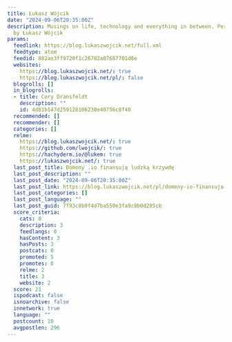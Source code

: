```yaml
---
title: Łukasz Wójcik
date: "2024-09-06T20:35:00Z"
description: Musings on life, technology and everything in between. Personal writing
  by Łukasz Wójcik
params:
  feedlink: https://blog.lukaszwojcik.net/full.xml
  feedtype: atom
  feedid: 882ae3ff9720f1c26782a07687701d8e
  websites:
    https://blog.lukaszwojcik.net/: true
    https://blog.lukaszwojcik.net/pl/: false
  blogrolls: []
  in_blogrolls:
  - title: Cory Dransfeldt
    description: ""
    id: 4d81b147d259128106230e40756c8f40
  recommended: []
  recommender: []
  categories: []
  relme:
    https://blog.lukaszwojcik.net/: true
    https://github.com/lwojcik/: true
    https://hachyderm.io/@lukem: true
    https://lukaszwojcik.net/: true
  last_post_title: Domeny .io finansują ludzką krzywdę
  last_post_description: ""
  last_post_date: "2024-09-06T20:35:00Z"
  last_post_link: https://blog.lukaszwojcik.net/pl/domeny-io-finansuja-ludzka-krzywde/
  last_post_categories: []
  last_post_language: ""
  last_post_guid: 7f93c8b0f4d7ba550e3fa9c8b0d205cb
  score_criteria:
    cats: 0
    description: 3
    feedlangs: 0
    hasContent: 3
    hasPosts: 3
    postcats: 0
    promoted: 5
    promotes: 0
    relme: 2
    title: 3
    website: 2
  score: 21
  ispodcast: false
  isnoarchive: false
  innetwork: true
  language: ""
  postcount: 10
  avgpostlen: 296
---
```

